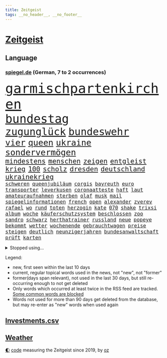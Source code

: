 ```yaml
---
title: Zeitgeist
tags: __no_header__, __no_footer__
---
```


# [Zeitgeist](https://oliz.io/zeitgeist/)

## Language

<h3><a href="https://www.spiegel.de" target="_blank">spiegel.de</a> (German, 7 to 2 occurrences)</h3>
<p style="font-family:monospace">
<span style="font-size:32pt"><a href="news_links.html#garmischpartenkirchen" class="current">garmischpartenkirchen</a></span>
<br>
<span style="font-size:28pt"><a href="news_links.html#bundestag" class="current">bundestag</a></span>
<br>
<span style="font-size:24pt"><a href="news_links.html#zugunglück" class="current">zugunglück</a></span>
<span style="font-size:24pt"><a href="news_links.html#bundeswehr" class="current">bundeswehr</a></span>
<br>
<span style="font-size:20pt"><a href="news_links.html#vier" class="current">vier</a></span>
<span style="font-size:20pt"><a href="news_links.html#queen" class="current">queen</a></span>
<span style="font-size:20pt"><a href="news_links.html#ukraine" class="current">ukraine</a></span>
<span style="font-size:20pt"><a href="news_links.html#sondervermögen" class="current">sondervermögen</a></span>
<br>
<span style="font-size:16pt"><a href="news_links.html#mindestens" class="current">mindestens</a></span>
<span style="font-size:16pt"><a href="news_links.html#menschen" class="current">menschen</a></span>
<span style="font-size:16pt"><a href="news_links.html#zeigen" class="current">zeigen</a></span>
<span style="font-size:16pt"><a href="news_links.html#entgleist" class="current">entgleist</a></span>
<span style="font-size:16pt"><a href="news_links.html#krieg" class="current">krieg</a></span>
<span style="font-size:16pt"><a href="news_links.html#100" class="current">100</a></span>
<span style="font-size:16pt"><a href="news_links.html#scholz" class="current">scholz</a></span>
<span style="font-size:16pt"><a href="news_links.html#dresden" class="current">dresden</a></span>
<span style="font-size:16pt"><a href="news_links.html#deutschland" class="current">deutschland</a></span>
<span style="font-size:16pt"><a href="news_links.html#ukrainekrieg" class="current">ukrainekrieg</a></span>
<br>
<span style="font-size:12pt"><a href="news_links.html#schweren" class="current">schweren</a></span>
<span style="font-size:12pt"><a href="news_links.html#queenjubiläum" class="new">queenjubiläum</a></span>
<span style="font-size:12pt"><a href="news_links.html#corgis" class="new">corgis</a></span>
<span style="font-size:12pt"><a href="news_links.html#bayreuth" class="current">bayreuth</a></span>
<span style="font-size:12pt"><a href="news_links.html#euro" class="current">euro</a></span>
<span style="font-size:12pt"><a href="news_links.html#transporter" class="current">transporter</a></span>
<span style="font-size:12pt"><a href="news_links.html#leverkusen" class="current">leverkusen</a></span>
<span style="font-size:12pt"><a href="news_links.html#coronaatteste" class="new">coronaatteste</a></span>
<span style="font-size:12pt"><a href="news_links.html#haft" class="current">haft</a></span>
<span style="font-size:12pt"><a href="news_links.html#laut" class="current">laut</a></span>
<span style="font-size:12pt"><a href="news_links.html#amateuraufnahmen" class="current">amateuraufnahmen</a></span>
<span style="font-size:12pt"><a href="news_links.html#sterben" class="current">sterben</a></span>
<span style="font-size:12pt"><a href="news_links.html#olaf" class="current">olaf</a></span>
<span style="font-size:12pt"><a href="news_links.html#musk" class="current">musk</a></span>
<span style="font-size:12pt"><a href="news_links.html#mail" class="current">mail</a></span>
<span style="font-size:12pt"><a href="news_links.html#spiegelinformationen" class="current">spiegelinformationen</a></span>
<span style="font-size:12pt"><a href="news_links.html#french" class="current">french</a></span>
<span style="font-size:12pt"><a href="news_links.html#open" class="current">open</a></span>
<span style="font-size:12pt"><a href="news_links.html#alexander" class="current">alexander</a></span>
<span style="font-size:12pt"><a href="news_links.html#zverev" class="current">zverev</a></span>
<span style="font-size:12pt"><a href="news_links.html#rafael" class="current">rafael</a></span>
<span style="font-size:12pt"><a href="news_links.html#wo" class="current">wo</a></span>
<span style="font-size:12pt"><a href="news_links.html#rund" class="current">rund</a></span>
<span style="font-size:12pt"><a href="news_links.html#toten" class="current">toten</a></span>
<span style="font-size:12pt"><a href="news_links.html#herzogin" class="current">herzogin</a></span>
<span style="font-size:12pt"><a href="news_links.html#kate" class="current">kate</a></span>
<span style="font-size:12pt"><a href="news_links.html#070" class="new">070</a></span>
<span style="font-size:12pt"><a href="news_links.html#shake" class="new">shake</a></span>
<span style="font-size:12pt"><a href="news_links.html#trixsi" class="new">trixsi</a></span>
<span style="font-size:12pt"><a href="news_links.html#album" class="current">album</a></span>
<span style="font-size:12pt"><a href="news_links.html#woche" class="current">woche</a></span>
<span style="font-size:12pt"><a href="news_links.html#käuferschutzsystem" class="new">käuferschutzsystem</a></span>
<span style="font-size:12pt"><a href="news_links.html#beschlossen" class="current">beschlossen</a></span>
<span style="font-size:12pt"><a href="news_links.html#zoo" class="current">zoo</a></span>
<span style="font-size:12pt"><a href="news_links.html#sandro" class="new">sandro</a></span>
<span style="font-size:12pt"><a href="news_links.html#schwarz" class="current">schwarz</a></span>
<span style="font-size:12pt"><a href="news_links.html#herthatrainer" class="current">herthatrainer</a></span>
<span style="font-size:12pt"><a href="news_links.html#russland" class="current">russland</a></span>
<span style="font-size:12pt"><a href="news_links.html#neue" class="current">neue</a></span>
<span style="font-size:12pt"><a href="news_links.html#popeye" class="new">popeye</a></span>
<span style="font-size:12pt"><a href="news_links.html#bekommt" class="current">bekommt</a></span>
<span style="font-size:12pt"><a href="news_links.html#wetter" class="current">wetter</a></span>
<span style="font-size:12pt"><a href="news_links.html#wochenende" class="current">wochenende</a></span>
<span style="font-size:12pt"><a href="news_links.html#gebrauchtwagen" class="new">gebrauchtwagen</a></span>
<span style="font-size:12pt"><a href="news_links.html#preise" class="current">preise</a></span>
<span style="font-size:12pt"><a href="news_links.html#steigen" class="current">steigen</a></span>
<span style="font-size:12pt"><a href="news_links.html#deutlich" class="current">deutlich</a></span>
<span style="font-size:12pt"><a href="news_links.html#neunzigerjahren" class="current">neunzigerjahren</a></span>
<span style="font-size:12pt"><a href="news_links.html#bundesanwaltschaft" class="current">bundesanwaltschaft</a></span>
<span style="font-size:12pt"><a href="news_links.html#prüft" class="current">prüft</a></span>
<span style="font-size:12pt"><a href="news_links.html#karten" class="current">karten</a></span>
</p>
<details>
<summary>Stopped using...</summary>
<p class="former" style="font-size:12pt">
benjamin(590) einiges(590) früh(590) unmöglich(590) entschuldigt(589) erfolgreich(589) neuseeland(589) scheuer(589) sonne(588) unterschiede(588) vorsitzende(588) armenien(587) entwicklungen(587) feierte(587) kauft(587) manchen(587) niederländische(587) trauer(587) weise(587) arsenal(586) beruf(586) einstieg(586) konfrontiert(586) konzept(586) paare(586) persönliche(586) ruhe(586) sturz(586) verlief(586) äußerungen(586) bernd(585) echte(585) flieht(585) frank(585) gewerkschaft(585) jahrzehnten(585) leisten(585) ernst(584) fortschritt(584) geboten(584) gegenseitig(584) jüngste(584) konzernchef(584) schiedsrichter(584) sicherheitskräfte(584) sturm(584) szene(584) terroristen(584) tests(584) treffer(584) usgericht(584) 150(583) bisschen(583) diskutieren(583) dubai(583) erfahrung(583) erscheinen(583) fahrt(583) hinaus(583) höheren(583) ikone(583) infizierte(583) jagd(583) juventus(583) mangelt(583) minderjährige(583) stefan(583) unruhen(583) vollständig(583) ausflug(582) betriebe(582) bundestags(582) coronatest(582) erzielt(582) grünheide(582) nachspiel(582) schwangerschaft(582) tweet(582) anbieten(581) elfmeter(581) humanitäre(581) internationaler(581) maximal(581) plaßmann(581) stuttmann(581) worauf(581) ziemlich(581) 7(580) abgesetzt(580) beschimpft(580) hunde(580) illegalen(580) kollaps(580) rechtsextremisten(580) wirkt(580) wohnen(580) europäischer(579) geräte(579) kostet(579) laschet(579) tagelang(579) weisen(579) anschließend(578) antarktis(578) behandeln(578) endgültig(578) gelegenheit(578) genutzt(578) verteidigung(578) 43(577) beispielen(577) dachte(577) debatten(577) gemeinsamen(577) kolumnist(577) kraftvoll(577) literatur(577) pflege(577) rekordhoch(577) schnee(577) tauchen(577) beleidigt(576) dementiert(576) geklärt(576) hände(576) klein(576) kontrolliert(576) reagierten(576) restaurants(576) tötet(576) beachten(575) brutal(575) gastgeber(575) hunderten(575) leitet(575) milliarde(575) sächsischen(575) verspielt(575) vorstellen(575) ausschuss(574) einziehen(574) nürnberg(574) schriftstellerin(574) ärgert(574) fakten(573) flüchtlingen(573) genehmigung(573) meinungsfreiheit(573) staats(573) verstärken(573) weltwirtschaft(573) autoindustrie(572) feuerwehrleute(572) haushalte(572) sportlerinnen(572) trauen(572) verdächtigt(572) 45(571) fortgesetzt(571) kindes(571) pflegekräfte(571) privat(571) ermordeten(570) forschung(570) patient(570) regiert(569) drastische(568) einiger(568) polnische(568) vaters(568) verbindet(568) zimmer(568) coronapolitik(567) immunität(567) nase(567) verwandelt(567) 4(566) clemens(566) dämpfer(566) entsetzen(566) gesamten(566) küstenwache(566) signalisiert(566) hielten(565) indonesien(565) umweltschutz(565) dominanz(564) kommunistische(564) le(564) aufgetaucht(563) auktion(563) landete(563) pkw(563) älteren(563) spitzenreiter(562) analysiert(561) antonio(561) bestmarke(561) fan(561) laufenden(561) fürth(560) probe(560) strenge(559) stimmten(558) erschießt(557) umfragewerte(557) mitarbeiterin(556) pushbacks(556) legende(555) pleite(555) vorteile(555) fußballwm(554) kassierte(554) niederländischen(554) schlugen(554) generalbundesanwalt(552) heutigen(552) football(551) verfassungsgericht(551) erfährt(550) halbe(550) zeigten(548) atomkraft(547) zuspruch(547) festhalten(545) gesetzliche(545) ungeklärt(545) einblick(544) katharina(543) munition(542) geblieben(541) vertraute(541) einblicke(538) palmer(538) athletinnen(536) entbrannt(534) flug(534) pentagon(533) sprit(532) weitreichende(531) sammeln(529) spacex(527) rolf(525) entführt(524) suv(524) coronafolgen(523) vereins(522) tolle(521) wmtitel(521) rechter(520) cdu/csu(517) aggressiv(516) ausgemacht(516) behindert(511) pfleger(510) 15jährige(505) auslieferung(505) 150000(498) spritze(491) irgendwie(488) fotografiert(472) klettert(471) nationalpark(457) ausstellung(455) neonazis(455) entzogen(449) wolken(447) autobahnen(444) günstig(442) neuanfang(438) fängt(435) happy(421) pressefreiheit(416) beleidigte(406) unterschiedliche(403) finanziert(390) nötigen(378) afghanischen(372) stolpert(367) 38(357) gefälscht(353) ungeimpfte(352) tendenzen(350) unglaublich(344) umfassende(335) chipmangel(333) lokal(333) träumt(331) fotografen(328) staatspräsidenten(326) vorerkrankungen(324) delta(322) arme(321) füllen(317) jahrelange(317) parteispitze(317) white(313) spiegelpodcast(312) assange(311) 2005(310) spitzenpolitiker(309) mächtigen(304) chaotischen(303) verurteilung(303) heiraten(302) wunderkind(299) ermordung(294) karrierecoach(294) gewürdigt(293) konzentriert(292) rohstoff(289) bezieht(287) pegasus(287) vertretung(285) winde(285) zerstörten(285) revier(282) topmanager(282) nrwministerpräsident(281) gestern(277) nicole(277) rutscht(276) staatskonzern(273) lauf(270) musks(270) 400000(268) alternative(268) drauf(267) chappatte(266) stehlen(265) rights(264) watch(264) fische(263) beobachter(262) z(260) drehte(259) gewohnt(259) hessens(259) müttern(259) scholz'(259) tabellenführer(259) king(258) 2025(252) staatsbesuch(252) tabellenführung(251) ernüchternd(250) gefiel(248) 115(245) verstärkung(245) ausreisen(244) böse(243) instanz(243) lka(243) gysi(242) operationen(242) pfizer(242) krieger(241) fehlender(240) gerichtsurteil(240) zuwachs(240) heilen(239) gleichen(238) gesetzesänderung(237) telefoniert(237) autoritäre(236) arten(235) fracht(234) messe(234) nackt(234) trage(234) zwecke(234) bundestagsdebatte(233) bali(232) deaktiviert(232) feministin(230) kleinere(230) überraschte(230) coronaprotest(229) demut(227) basketballstar(226) empfing(225) auszubildende(224) ham(222) unterhaus(221) wesen(220) gestiegenen(219) lithium(219) erneutes(218) franz(218) gefeuert(218) krankenkassen(217) arbeitslosen(215) vermitteln(215) alarmieren(214) mützenich(213) einschüchtern(211) 78(209) organisieren(209) gaspreisen(208) grundlegende(208) kongo(208) verheerendes(207) bestimmen(206) eingedrungen(206) bedrängt(205) bernhard(205) dan(205) herunter(205) menschheit(205) parlamentarier(204) coronalage(202) eingefroren(202) wirksam(201) spielzeug(199) größtem(198) radikaler(198) verstorbene(198) aufpassen(197) bayernprofi(196) versenkt(196) luftwaffe(195) oberlandesgericht(195) booster(194) legendäre(193) verlobt(191) masked(189) preisverleihung(189) immobilienbesitzer(188) meldungen(188) thorsten(188) kritikern(187) baldwin(186) menschenrechtsorganisation(186) tödlichem(186) bekannteste(185) geschaut(184) summen(183) verwehrt(183) hotspur(181) mehrheitlich(181) perfekt(181) ablehnung(180) feuerte(179) kürzer(179) ungestört(179) eegumlage(178) frisst(178) amanda(177) schier(177) verschwörungstheorien(177) boykottieren(176) michel(176) tatortvote(175) ausschließen(174) wirtschaftsmetropole(174) erlaubte(173) teslaaktien(173) tommy(173) wirtschaftlich(173) rudolf(172) karneval(171) lebenslang(171) extremer(170) tories(170) strompreise(169) einladung(168) welten(168) oskar(167) otto(167) rekordzahl(167) vorkehrungen(167) guterres(166) promis(166) unogeneralsekretär(166) einschränken(165) kalter(163) heran(162) künstlers(162) unendliche(162) verschiedener(162) versicherten(162) brandbrief(161) rostocker(161) dinosaurier(160) jederzeit(160) ausliefern(159) emotional(159) explodieren(159) peng(159) shuai(159) geteilt(158) impfpässe(158) mischt(158) sagten(158) verschollen(157) hoffe(155) lehrerinnen(155) schande(155) unterzeichnen(155) allgemeine(154) coronaimpfpflicht(153) moralisch(152) omikronvariante(152) familienministerin(151) rätselhafter(151) demütigung(149) omikronausbruch(149) holland(148) mecklenburgvorpommerns(148) steuergeld(148) gemütlich(147) möchten(147) einzelfall(146) rechtsradikalen(146) bundestages(145) angelegt(144) beziehen(144) greuther(144) turniere(144) alarmierend(142) beten(142) gedenkt(142) bowl(141) commerzbank(141) fotostrecke(141) patzer(141) beamter(140) getäuscht(140) ricarda(140) erschwert(139) europaweit(139) ungleich(139) aktiver(138) inspiriert(138) beschränken(137) charlotte(137) melbourne(137) persönlichkeit(137) schlaganfall(137) audi(136) geschlecht(136) sperma(136) handball(134) hochzeit(134) way(133) fernweh(132) getränke(132) vorzubereiten(131) meere(130) atemnot(128) neuwagen(128) unterschätzt(128) versteigerung(128) céline(127) härtesten(127) erwachsener(126) gehackt(126) verhör(126) absolut(125) angreifen(125) verkaufte(125) zahlreicher(125) dringende(124) verkünden(124) 2500(123) engel(123) wiederherstellen(122) trinkt(121) hartes(120) mitgliedstaaten(120) osze(120) stefanie(120) getragen(119) krebs(119) energiewirtschaft(118) geistig(118) trockenheit(118) verkürzung(118) feuerwerkskörper(117) damalige(115) vorzeitigen(115) expremier(113) aufgeklärt(112) aufgerüstet(112) kraftwerke(112) reichlich(112) republikanerin(112) großfeuer(111) kommunikation(111) erftstadt(110) klitschko(110) orange(110) ceo(109) eliten(109) insolvenzverfahren(109) algerien(107) helgoland(107) monsanto(107) beschuldigte(106) verlässlich(106) auszuschließen(105) ernennt(105) gejagt(105) sánchez(105) überstehen(105) diebstahl(104) gastbeitrag(104) genaue(104) m(104) bekanntgegeben(103) lobende(103) andrij(102) parteiführung(102) beckenbauer(101) komplexe(101) murray(101) vertuscht(101) erstem(100) everton(100) milliardenschweren(100) assanges(99) eigentore(99) vorrangig(99) abgeschnitten(98) fragten(98) geldquellen(98) kansas(98) militärhilfe(98) erschöpfung(96) hennigwellsow(96) kontaktaufnahme(96) rüstungskonzern(96) schwelle(96) ustruppen(96) ausgespäht(95) neil(95) usbundesstaaten(95) verwaltung(95) zensur(95) grünenvorsitzende(94) hamstern(94) nonne(94) verzeichnen(94) kanadier(93) schnellste(93) verwüstet(93) ablösefrei(92) eubehörde(92) square(92) wüten(92) etabliert(91) befristete(90) polizistin(90) tönnies(90) kongresswahlen(89) nazivergleich(89) ohio(89) tappen(89) tessin(89) kündigungswelle(88) vierjähriger(88) ölgemälde(88) alarmbereitschaft(87) behauptete(87) betreibt(87) leak(87) niedriger(87) überlaufen(87) boykotts(86) börsenwert(86) ernannten(86) gläubigen(86) ideal(86) küsten(86) lautstark(86) lästert(86) rekonstruktion(86) staatsanwälte(86) wmfinals(86) zombie(86) 92(85) bombardiert(85) end(85) geschwächt(85) gitter(85) schlägen(85) stammen(85) 98(84) cold(84) enttäuschten(84) kooperativ(84) niederländischer(84) pornos(84) ramadan(84) ronnie(84) 1982(83) befristet(83) zusammenziehen(83) angstzuständen(82) fight(82) fremde(82) hilfsgütern(82) kindergarten(82) nizza(82) norwegischer(82) stärkung(82) weiwei(82) althaus(81) antisemitismusvorwürfe(81) bundeswehreinsatz(81) denselben(81) skispringerin(81) ständigem(81) unerwartetes(81) versuchter(81) abgeschafft(80) ernsthaft(80) kurt(80) modi(80) motiven(80) muslime(80) narendra(80) thief(80) torwart(80) air(79) dagmar(79) fantastisch(79) hacks(79) parlamente(79) spdgesundheitsminister(79) vergaben(79) ökostrom(79) instagramposts(78) mau(78) raketenstufe(78) vorkommen(78) bologna(77) brustkrebs(77) geschäftspartner(77) kanonen(77) kollabierte(77) königsfamilie(77) paula(77) populärer(77) spdpromis(77) stromkosten(77) daxkonzerns(76) eukommissionspräsidentin(76) feuerwehreinsatz(76) rückrunde(76) tencent(76) therapie(76) coachellafestival(75) kelly(75) luftraum(75) stützt(75) verspätet(75) menschliches(74) patzte(74) teilrückzug(74) wachsenden(74) zäh(74) anflug(73) fortsetzen(73) oleg(73) rissen(73) schwache(73) sportart(73) vergrößert(73) antonia(72) brüste(72) luxusautos(72) manipulierter(72) verkommen(72) abbau(71) anliegen(71) bevorsteht(71) coronainfizierte(71) hinterbliebenen(71) messbar(71) süddeutschen(71) terror(71) werbeverbot(71) boom(70) glimpflich(70) göttin(70) hapert(70) nintendo(70) odessa(70) statue(70) valentin(70) wii(70) 237(69) amtlich(69) brandenburger(69) mohan(69) märkte(69) unmittelbar(69) vorgehens(69) befruchtung(68) bundesligaspiel(68) coronaviren(68) stücke(68) zentraler(68) amtierende(67) ankläger(67) entwenden(67) reindl(67) ruiniert(67) chemikalien(66) dieter(66) energieträgern(66) gasimporte(66) gegenden(66) rekordtief(66) stoff(66) überweisen(66) abrüstung(65) geheimdienstchef(65) hingewiesen(65) höchstwahrscheinlich(65) itsicherheitsfirma(65) jüngstes(65) kletterten(65) konkretisiert(65) mobilität(65) umsatzeinbruch(65) ulla(64) unfair(64) auswüchse(63) bedrohe(63) krönt(63) masse(63) russisch(63) stromversorgung(63) ausweitung(62) beschreiben(62) schwenkt(62) bahnt(61) ernährung(61) invasoren(61) schmerzt(61) schwindel(61) ampelfraktionen(60) kontrahentin(60) mobilmachung(60) pazifismus(60) ukrainedebatte(60) umbenannt(60) drosseln(59) kasse(59) punktet(59) speicher(59) teuerungsrate(59) 64(58) herzen(58) panzern(58) raketeneinschläge(58) zugzwang(58) blaue(57) blau(56) clanmitglied(56) eingriffen(56) entgehen(56) geleitet(56) hauses(56) scheiterns(56) sexismus(56) zivilbevölkerung(56) ehepaars(55) microsoft(55) bronzezeit(54) geringere(54) rot(54) aufbrechen(53) bekräftigte(53) gasembargo(53) großaktionär(53) großstadt(53) helm(53) élysée(52) dna(51) erpresst(51) journalistenverband(51) marathon(51) maßstab(51) modernen(51) nachkochen(51) simpler(51) gemeint(50) islam(50) mechanismus(50) pfiffe(50) tenniskarriere(50) abgeraten(49) energiepolitik(49) eurofighter(49) hungern(49) oligarch(49) träfe(49) dilemma(48) emanzipieren(48) günstiger(48) expedition(47) offiziere(47) raser(47) sowieso(47) abgeschoben(46) europatour(46) nico(46) prosiebensat1(46) reduzierung(46) scheuen(46) verschollenes(46) erpressung(45) hilfsbereitschaft(45) köpfe(45) resultat(45) spannenden(45) zurückhaltend(45) bulgarien(44) derartige(44) größerer(44) kaspersky(44) lafontaine(44) menschenrechtsaktivist(44) nachrichtenagenturen(44) wiener(44) agentur(43) bahrain(43) kasperskysoftware(43) leitungen(43) umsätze(43) verbraucht(43) aufstiegsrennen(42) bewährungsprobe(42) brillierte(42) puma(42) teamleiter(42) auffangstation(41) beweist(41) esa(41) immobilienkonzern(41) spiels(41) verkäufe(41) 38jährigen(40) energiepauschale(40) erforderlich(40) hirnforscher(40) einkaufszentrum(39) fox(39) aufgeführt(38) blauer(38) enttarnt(38) fabulierte(38) gasengpass(38) informanten(38) israelreise(38) millionenstädte(38) pkwmaut(38) spritschlucker(38) zurückschlagen(38) abgedreht(37) donbas(37) spalten(37) unterschreibt(37) angehören(36) diagnostiziert(36) disco(36) erfindet(36) geburtstagspartys(36) kläger(36) minimal(36) nationalgardisten(36) überzeugungen(36) asphalt(35) leistet(35) nuklearwaffen(35) singer(35) spürt(35) substanzen(35) filiale(34) fördert(34) lobte(34) separatistenführer(34) theoretisch(34) abhängen(33) ausprobieren(33) dino(33) fußballerinnen(33) johan(33) russlandgeschäft(33) stopps(33) bestechlichkeit(32) crew(32) fördermittel(32) immobilienkonzerns(32) marken(32) natogipfel(32) ordnen(32) dresdener(31) fastenmonat(31) friedensbewegte(31) kotropfen(31) motto(31) auffüllen(30) leitartikel(30) miriam(30) schoa(30) ullrich(30) abschläge(29) autokonzern(29) fsb(29) tagelanger(29) zerlegen(29) essay(28) euroraum(28) exkanzlerin(28) gaszahlung(28) mangelnden(28) portion(28) setze(28) verüben(28) beschwichtigt(27) eishockeybund(27) kriegsparteien(27) medizinisch(27) entlastungspakete(26) flotte(26) gashahn(26) zugänge(26) élyséepalast(26) choreograf(25) dichtmachen(25) ego(25) fleischkonsum(25) frankreichwahl(25) labor(25) sortieren(25) antisemiten(24) aserbaidschan(24) bergkarabach(24) bogen(24) freitesten(24) kämpfende(24) lieferanten(24) strömungen(24) vergehen(24) antisemitische(23) barth(23) bergwerk(23) darknet(23) fehlentscheidungen(23) grubenunglück(23) leihen(23) mutterfirma(23) wahlalter(23) artenschutz(22) betriebsunfall(22) heimtückische(22) anreize(21) augsburger(21) eingekauft(21) sandhausen(21) villarreal(21) aufstocken(20) f***(20) mekka(20) mittag(20) t(20) unternehmerin(20) übergriff(20) rocket(19) bryan(18) bundesnachrichtendienst(18) enttäuschenden(18) mélanie(18) planet(18) sommerferien(18) verteidigungsfähigkeit(18) visionen(18) axiom1(17) cia(17) jérôme(17) osterfeiertagen(17) passanten(17) traditionen(17) usauslandsgeheimdienst(17) fa(16) komplizierte(16) subversiven(16) 88(15) aufstiegskampf(15) dahin(15) energiemanager(15) rechtspopulistin(15) tempelberg(15) zukommt(15) absurder(14) aufgegangen(14) heranrücken(14) kremlherrscher(14) osterfest(14) tags(14) terrorzelle(14) wünsche(14) ökosystem(14) birnbaum(13) eonchef(13) leonhard(13) pogba(13) südafrikas(13) bodycamaufnahmen(12) eingeschlossenen(12) entführen(12) eumitgliedstaaten(12) gepard(12) hauptpreis(12) leopard(12) mariupols(12) panzerlieferungen(12) produktionsprobleme(12) sprengstoffanschläge(12) traditionsreichen(12) ubahnstation(12) verärgert(12) zentralafrikanische(12) zusammenhängen(12) feministische(11) habecks(11) impfdosen(11) löschung(11) neuartige(11) nou(11) paus(11) positionieren(11) spieltage(11) sprunghaft(11)
</p>
</details>
<p>Legend:
<ul>
<li><span class="new">new</span>, first seen within the last 10 days</li>
<li><span class="current">current</span>, regular topical words used in the news, not "new", not "former"</li>
<li><span class="former">former(days span relevant)</span>, not used in the last 30 days, but still re-occurring enough to not get deleted</li>
<li>Only words which occurred at least twice in the RSS feed are tracked. <a href="language/filters.py">Some common words are blocked</a></li>
<li>Words not used for more than 90 days get deleted from the database, but may re-enter as "new" words when used again</li>
</ul>
</p>

## [Investments](investments.html)[.csv](investments.csv)

## [Weather](weather.html)

<footer>
<a href="javascript:toggleTheme()" class="nav">🌓</a>
<a href="https://github.com/ooz/zeitgeist">code</a> measuring the Zeitgeist since 2019, by <a href="https://oliz.io">oz</a>
</footer>
